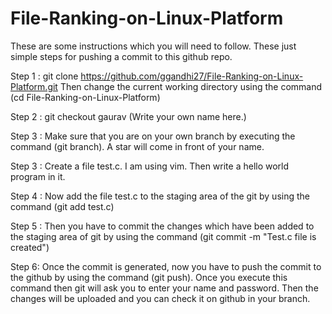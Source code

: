 # File-Ranking-on-Linux-Platform

These are some instructions which you will need to follow.
These just simple steps for pushing a commit to this github repo.

Step 1 : git clone https://github.com/ggandhi27/File-Ranking-on-Linux-Platform.git 
	Then change the current working directory using the command (cd File-Ranking-on-Linux-Platform)

Step 2 : git checkout gaurav (Write your own name here.)

Step 3 : Make sure that you are on your own branch by executing the command (git branch). A star will come in front of your name.

Step 3 : Create a file test.c. I am using vim. Then write a hello world program in it.

Step 4 : Now add the file test.c to the staging area of the git by using the command (git add test.c)

Step 5 : Then you have to commit the changes which have been added to the staging area of git by using the command (git commit -m "Test.c file is created")

Step 6: Once the commit is generated, now you have to push the commit to the github by using the command (git push). Once you execute this command then git will ask you to enter your name and password. Then the changes will be uploaded and you can check it on github in your branch.

